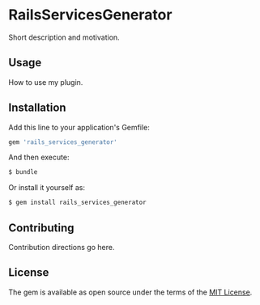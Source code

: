 # RailsServicesGenerator
Short description and motivation.

## Usage
How to use my plugin.

## Installation
Add this line to your application's Gemfile:

```ruby
gem 'rails_services_generator'
```

And then execute:
```bash
$ bundle
```

Or install it yourself as:
```bash
$ gem install rails_services_generator
```

## Contributing
Contribution directions go here.

## License
The gem is available as open source under the terms of the [MIT License](https://opensource.org/licenses/MIT).
